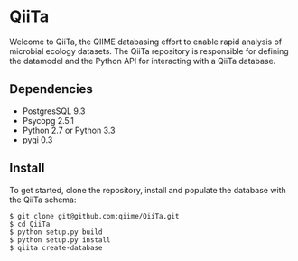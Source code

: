 QiiTa
=====

Welcome to QiiTa, the QIIME databasing effort to enable rapid analysis of microbial ecology datasets. The QiiTa repository is responsible for defining the datamodel and the Python API for interacting with a QiiTa database.

Dependencies
------------

* PostgresSQL 9.3
* Psycopg 2.5.1
* Python 2.7 or Python 3.3
* pyqi 0.3

Install
-------

To get started, clone the repository, install and populate the database with the QiiTa schema:

    $ git clone git@github.com:qiime/QiiTa.git
    $ cd QiiTa
    $ python setup.py build
    $ python setup.py install
    $ qiita create-database

